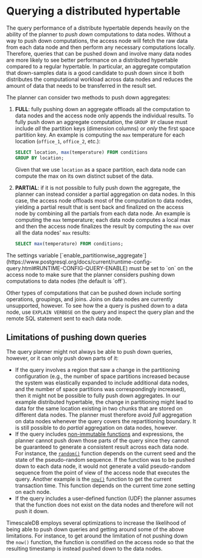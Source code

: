 # Querying a distributed hypertable

The query performance of a distribute hypertable depends heavily on
the ability of the planner to _push down_ computations to data
nodes. Without a way to push down computations, the access node will
fetch the raw data from each data node and then perform any necessary
computations locally. Therefore, queries that can be pushed down and
involve many data nodes are more likely to see better performance on a
distributed hypertable compared to a regular hypertable. In
particular, an aggregate computation that down-samples data is a good
candidate to push down since it both distributes the computational
workload across data nodes and reduces the amount of data that needs
to be transferred in the result set.

The planner can consider two methods to push down aggregates:

1. **FULL**: fully pushing down an aggregate offloads all the
   computation to data nodes and the access node only appends the
   individual results. To fully push down an aggregate computation,
   the `GROUP BY` clause must include *all* the partition keys
   (dimension columns) or *only* the first space partition key. An
   example is computing the `max` temperature for each location
   (`office_1`, `office_2`, etc.):

   ```sql
   SELECT location, max(temperature) FROM conditions
   GROUP BY location;
   ```

   Given that we use `location` as a space partition, each data node
   can compute the max on its own distinct subset of the data.

1. **PARTIAL**: if it is not possible to fully push down the
   aggregate, the planner can instead consider a partial aggregation
   on data nodes. In this case, the access node offloads most of the
   computation to data nodes, yielding a partial result that is sent
   back and finalized on the access node by combining all the partials
   from each data node. An example is computing the `max` temperature;
   each data node computes a local max and then the access node
   finalizes the result by computing the `max` over all the data
   nodes' `max` results:

   ```sql
   SELECT max(temperature) FROM conditions;
   ```

<highlight type="tip">
The settings variable
[`enable_partitionwise_aggregate`](https://www.postgresql.org/docs/current/runtime-config-query.html#RUNTIME-CONFIG-QUERY-ENABLE) must be set
to `on` on the access node to make sure that the planner considers
pushing down computations to data nodes (the default is `off`).
</highlight>

Other types of computations that can be pushed down include sorting
operations, groupings, and joins. Joins on data nodes are currently
unsupported, however. To see how the a query is pushed down to a data
node, use `EXPLAIN VERBOSE` on the query and inspect the query plan
and the remote SQL statement sent to each data node.

## Limitations of pushing down queries

The query planner might not always be able to push down queries,
however, or it can only push down parts of it:

- If the query involves a region that saw a change in the partitioning
  configuration (e.g., the number of space partitions increased
  because the system was elastically expanded to include additional
  data nodes, and the number of space partitions was correspondingly
  increased), then it might not be possible to fully push down
  aggregates. In our example distributed hypertable, the change in
  partitioning might lead to data for the same location existing in
  two chunks that are stored on different data nodes. The planner must
  therefore avoid *full* aggregation on data nodes whenever the query
  covers the repartitioning boundary. It is still possible to do
  *partial* aggregation on data nodes, however.
- If the query includes [non-immutable functions][volatility] and
  expressions, the planner cannot push down those parts of the query
  since they cannot be guaranteed to generate a consistent result
  across each data node. For instance, the [`random()`][random-func]
  function depends on the current seed and the state of the
  pseudo-random sequence. If the function was to be pushed down to
  each data node, it would not generate a valid pseudo-random sequence
  from the point of view of the access node that executes the
  query. Another example is the [`now()`][current_time] function to
  get the current transaction time. This function depends on the
  current time zone setting on each node.
- If the query includes a user-defined function (UDF) the planner
  assumes that the function does not exist on the data nodes and
  therefore will not push it down.

TimescaleDB employs several optimizations to increase the likelihood
of being able to push down queries and getting around some of the
above limitations. For instance, to get around the limitation of not
pushing down the `now()` function, the function is constified on the
access node so that the resulting timestamp is instead pushed down to
the data nodes.


[volatility]: https://www.postgresql.org/docs/current/xfunc-volatility.html
[current_time]: https://www.postgresql.org/docs/current/functions-datetime.html#FUNCTIONS-DATETIME-CURRENT
[random-func]: https://www.postgresql.org/docs/current/functions-math.html#FUNCTIONS-MATH-RANDOM-TABLE
